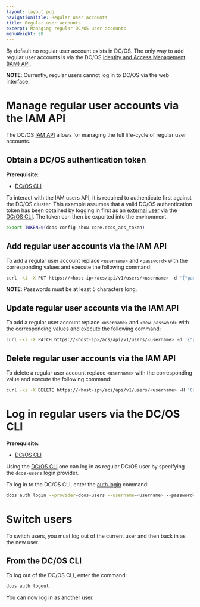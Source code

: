 ```yaml
---
layout: layout.pug
navigationTitle: Regular user accounts
title: Regular user accounts
excerpt: Managing regular DC/OS user accounts
menuWeight: 20
---
```


<!-- The source repository for this topic is https://github.com/dcos/dcos-docs-site -->

By default no regular user account exists in DC/OS. The only way to add regular user accounts is via the DC/OS [Identity and Access Management (IAM) API](/1.13/security/oss/iam-api/).

**NOTE**: Currently, regular users cannot log in to DC/OS via the web interface.

# Manage regular user accounts via the IAM API

The DC/OS [IAM API](/1.13/security/oss/iam-api/) allows for managing the full life-cycle of regular user accounts.

## Obtain a DC/OS authentication token

**Prerequisite:**
- [DC/OS CLI](/1.13/cli/)

To interact with the IAM users API, it is required to authenticate first against the DC/OS cluster. This example assumes that a valid DC/OS authentication token has been obtained by logging in first as an [external user](/1.13/security/oss/managing-users/external-users/) via the [DC/OS CLI](/1.13/cli/). The token can then be exported into the environment.

```bash
export TOKEN=$(dcos config show core.dcos_acs_token)
```

## Add regular user accounts via the IAM API

To add a regular user account replace `<username>` and `<password>` with the corresponding values and execute the following command:

```bash
curl -ki -X PUT https://<host-ip>/acs/api/v1/users/<username> -d '{"password": "<password>"}' -H 'Content-Type: application/json' -H "Authorization: token=$TOKEN"
```

**NOTE**: Passwords must be at least 5 characters long.

## Update regular user accounts via the IAM API

To add a regular user account replace `<username>` and `<new-password>` with the corresponding values and execute the following command:

```bash
curl -ki -X PATCH https://<host-ip>/acs/api/v1/users/<username> -d '{"password": "<new-password>"}' -H 'Content-Type: application/json' -H "Authorization: token=$TOKEN"
```

## Delete regular user accounts via the IAM API

To delete a regular user account replace `<username>` with the corresponding value and execute the following command:

```bash
curl -ki -X DELETE https://<host-ip>/acs/api/v1/users/<username> -H 'Content-Type: application/json' -H "Authorization: token=$TOKEN"
```

# Log in regular users via the DC/OS CLI 

**Prerequisite:**
- [DC/OS CLI](/1.13/cli/)


Using the [DC/OS CLI](/1.13/cli/) one can log in as regular DC/OS user by specifying the `dcos-users` login provider.

To log in to the DC/OS CLI, enter the [auth login](/1.13/cli/command-reference/dcos-auth/dcos-auth-login/) command:

```bash
dcos auth login --provider=dcos-users --username=<username> --password=<password>
```

# Switch users 

To switch users, you must log out of the current user and then back in as the new user.

## From the DC/OS CLI

To log out of the DC/OS CLI, enter the command:

```bash
dcos auth logout
```

You can now log in as another user.
